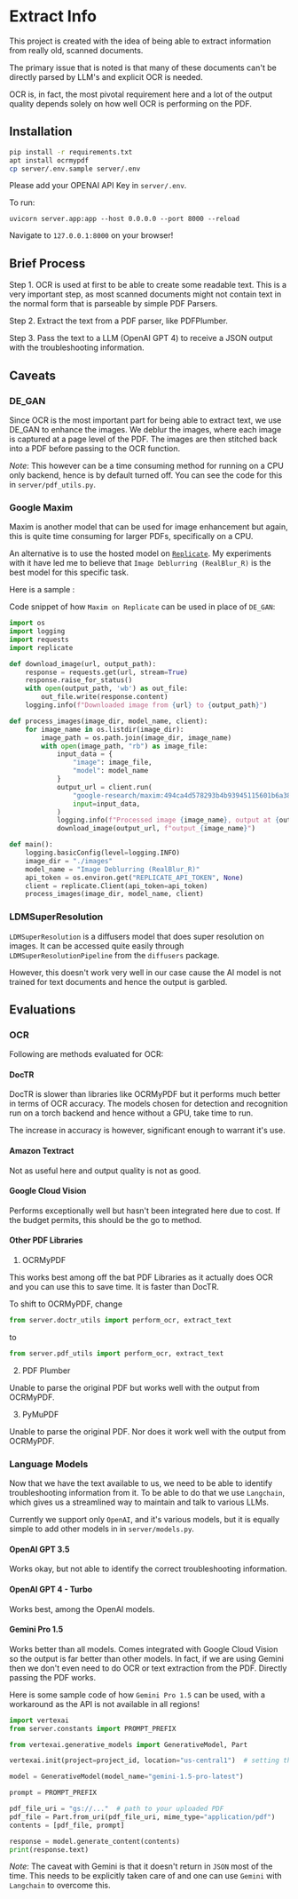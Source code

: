 # Extract Info

This project is created with the idea of being able to extract information from really old, scanned documents.

The primary issue that is noted is that many of these documents can't be directly parsed by LLM's and explicit OCR is needed.

OCR is, in fact, the most pivotal requirement here and a lot of the output quality depends solely on how well OCR is performing on the PDF.

## Installation

```bash
pip install -r requirements.txt
apt install ocrmypdf
cp server/.env.sample server/.env
```

Please add your OPENAI API Key in `server/.env`.

To run:

```
uvicorn server.app:app --host 0.0.0.0 --port 8000 --reload
```

Navigate to `127.0.0.1:8000` on your browser!

## Brief Process

Step 1. OCR is used at first to be able to create some readable text. This is a very important step, as most scanned documents might not contain text in the normal form that is parseable by simple PDF Parsers.

Step 2. Extract the text from a PDF parser, like PDFPlumber.

Step 3. Pass the text to a LLM (OpenAI GPT 4) to receive a JSON output with the troubleshooting information.

## Caveats

### DE_GAN

Since OCR is the most important part for being able to extract text, we use DE_GAN to enhance the images.
We deblur the images, where each image is captured at a page level of the PDF.
The images are then stitched back into a PDF before passing to the OCR function.

_Note_: This however can be a time consuming method for running on a CPU only backend, hence is by default turned off. You can see the code for this in `server/pdf_utils.py`.

### Google Maxim

Maxim is another model that can be used for image enhancement but again, this is quite time consuming for larger PDFs, specifically on a CPU.

An alternative is to use the hosted model on [`Replicate`](https://replicate.com/google-research/maxim).
My experiments with it have led me to believe that `Image Deblurring (RealBlur_R)` is the best model for this specific task.

Here is a sample :

Code snippet of how `Maxim on Replicate` can be used in place of `DE_GAN`:

```python
import os
import logging
import requests
import replicate

def download_image(url, output_path):
    response = requests.get(url, stream=True)
    response.raise_for_status()
    with open(output_path, 'wb') as out_file:
        out_file.write(response.content)
    logging.info(f"Downloaded image from {url} to {output_path}")

def process_images(image_dir, model_name, client):
    for image_name in os.listdir(image_dir):
        image_path = os.path.join(image_dir, image_name)
        with open(image_path, "rb") as image_file:
            input_data = {
                "image": image_file,
                "model": model_name
            }
            output_url = client.run(
                "google-research/maxim:494ca4d578293b4b93945115601b6a38190519da18467556ca223d219c3af9f9",
                input=input_data,
            )
            logging.info(f"Processed image {image_name}, output at {output_url}")
            download_image(output_url, f"output_{image_name}")

def main():
    logging.basicConfig(level=logging.INFO)
    image_dir = "./images"
    model_name = "Image Deblurring (RealBlur_R)"
    api_token = os.environ.get("REPLICATE_API_TOKEN", None)
    client = replicate.Client(api_token=api_token)
    process_images(image_dir, model_name, client)

```

### LDMSuperResolution

`LDMSuperResolution` is a diffusers model that does super resolution on images. It can be accessed quite easily through `LDMSuperResolutionPipeline` from the `diffusers` package.

However, this doesn't work very well in our case cause the AI model is not trained for text documents and hence the output is garbled.

## Evaluations

### OCR

Following are methods evaluated for OCR:

#### DocTR

DocTR is slower than libraries like OCRMyPDF but it performs much better in terms of OCR accuracy.
The models chosen for detection and recognition run on a torch backend and hence without a GPU, take time to run.

The increase in accuracy is however, significant enough to warrant it's use.

#### Amazon Textract

Not as useful here and output quality is not as good.

#### Google Cloud Vision

Performs exceptionally well but hasn't been integrated here due to cost. If the budget permits, this should be the go to method.

#### Other PDF Libraries

1. OCRMyPDF

This works best among off the bat PDF Libraries as it actually does OCR and you can use this to save time. It is faster than DocTR.

To shift to OCRMyPDF, change

```python
from server.doctr_utils import perform_ocr, extract_text
```

to

```python
from server.pdf_utils import perform_ocr, extract_text
```

2. PDF Plumber

Unable to parse the original PDF but works well with the output from OCRMyPDF.

3. PyMuPDF

Unable to parse the original PDF. Nor does it work well with the output from OCRMyPDF.

### Language Models

Now that we have the text available to us, we need to be able to identify troubleshooting information from it.
To be able to do that we use `Langchain`, which gives us a streamlined way to maintain and talk to various LLMs.

Currently we support only `OpenAI`, and it's various models, but it is equally simple to add other models in in `server/models.py`.

#### OpenAI GPT 3.5

Works okay, but not able to identify the correct troubleshooting information.

#### OpenAI GPT 4 - Turbo

Works best, among the OpenAI models.

#### Gemini Pro 1.5

Works better than all models. Comes integrated with Google Cloud Vision so the output is far better than other models.
In fact, if we are using Gemini then we don't even need to do OCR or text extraction from the PDF. Directly passing the PDF works.

Here is some sample code of how `Gemini Pro 1.5` can be used, with a workaround as the API is not available in all regions!

```python
import vertexai
from server.constants import PROMPT_PREFIX

from vertexai.generative_models import GenerativeModel, Part

vertexai.init(project=project_id, location="us-central1")  # setting the location to one where API access is allowed!

model = GenerativeModel(model_name="gemini-1.5-pro-latest")

prompt = PROMPT_PREFIX

pdf_file_uri = "gs://..."  # path to your uploaded PDF
pdf_file = Part.from_uri(pdf_file_uri, mime_type="application/pdf")
contents = [pdf_file, prompt]

response = model.generate_content(contents)
print(response.text)
```

_Note_: The caveat with Gemini is that it doesn't return in `JSON` most of the time. This needs to be explicitly taken care of and one can use `Gemini` with `Langchain` to overcome this.
